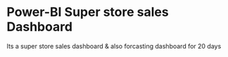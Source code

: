 # Power-BI Super store sales Dashboard
Its a super store sales dashboard & also forcasting dashboard for 20 days
